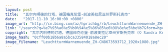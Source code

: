 ```yaml
---
layout: post
title:  "瓦尔内明德的灯塔，德国梅克伦堡-前波美拉尼亚州罗斯托克市"
date:   "2017-11-10 16:00:00 +0800"
image_url: "http://cn.bing.com/az/hprichbg/rb/LeuchtturmWarnemuende_ZH-CN8673593712_1920x1080.jpg"
link: "/search?q=%e7%93%a6%e5%b0%94%e5%86%85%e6%98%8e%e5%be%b7&form=hpcapt&mkt=zh-cn"
copyright: "瓦尔内明德的灯塔，德国梅克伦堡-前波美拉尼亚州罗斯托克市 (© Sandra Kreuzinger/Moment Open/Getty Images)"
image_hash: "0cff00b18b6a8a5bca33584018a8ec20"
image_filename: "LeuchtturmWarnemuende_ZH-CN8673593712_1920x1080.jpg"
---
```

